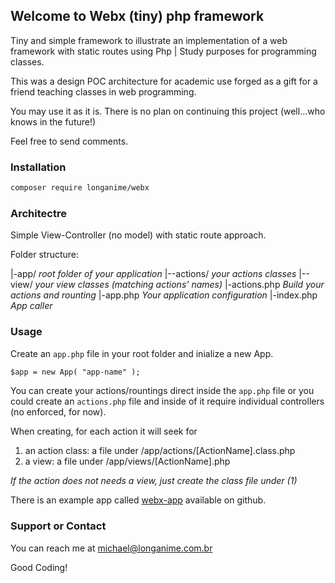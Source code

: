 ## Welcome to Webx (tiny) php framework

Tiny and simple framework to illustrate an implementation of a web framework with static routes using Php | Study purposes for programming classes.

This was a design POC architecture for academic use forged as a gift for a friend teaching classes in web programming.

You may use it as it is. There is no plan on continuing this project (well...who knows in the future!)

Feel free to send comments.

### Installation

```markdown
composer require longanime/webx
```

### Architectre

Simple View-Controller (no model) with static route approach.

Folder structure:

|-app/ _root folder of your application_
|--actions/ _your actions classes_
|--view/ _your view classes (matching actions' names)_
|-actions.php _Build your actions and rounting_
|-app.php _Your application configuration_
|-index.php _App caller_

### Usage

Create an `app.php` file in your root folder and inialize a new App.

```markdown
$app = new App( "app-name" );
```

You can create your actions/rountings direct inside the `app.php` file or you could create an `actions.php` file and inside of it require individual controllers (no enforced, for now).

When creating, for each action it will seek for
1. an action class: a file under /app/actions/[ActionName].class.php
2. a view: a file under /app/views/[ActionName].php
 
*If the action does not needs a view, just create the class file under (1)*

There is an example app called [webx-app](https://github.com/michael-lins/webx-app/) available on github.

### Support or Contact

You can reach me at michael@longanime.com.br

Good Coding!
